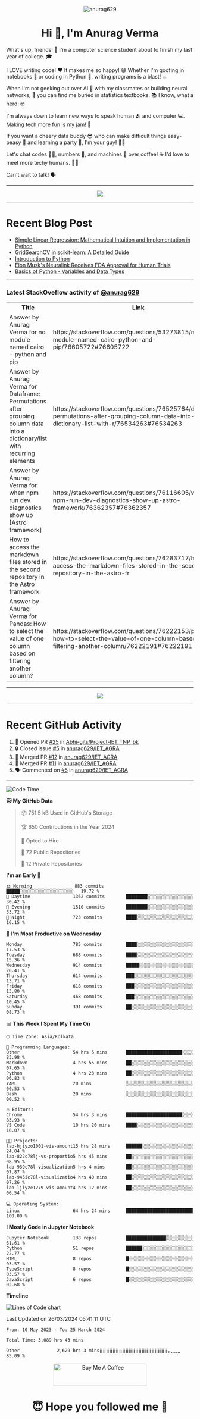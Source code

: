 

<p align="center"> <img src="https://komarev.com/ghpvc/?username=anurag629&label=Profile%20views&color=0e75b6&style=flat" alt="anurag629" /> </p>

<h1 align="center">Hi 👋, I'm Anurag Verma</h1>

What's up, friends! 👋 I'm a computer science student about to finish my last year of college. 🎓

I LOVE writing code! ❤️ It makes me so happy! 😄 Whether I'm goofing in notebooks 📓 or coding in Python 🐍, writing programs is a blast! 💥

When I'm not geeking out over AI 🤖 with my classmates or building neural networks, 🧠 you can find me buried in statistics textbooks. 📚 I know, what a nerd! 🤓

I'm always down to learn new ways to speak human 🫂 and computer 💻. Making tech more fun is my jam! 🍇

If you want a cheery data buddy 😎 who can make difficult things easy-peasy 🥝 and learning a party 🎉, I'm your guy! 🙋‍♂️

Let's chat codes 👨‍💻, numbers 🧮, and machines 🤖 over coffee! ☕ I'd love to meet more techy humans. 💁‍♂️

Can't wait to talk! 🗣️

---

<p align="center">
  <img src="https://spotify-github-profile.vercel.app/api/view.svg?uid=mwvywke3fo2gajpenodnmobfh&cover_image=true&theme=default&show_offline=false&background_color=121212&interchange=false&bar_color=53b14f&bar_color_cover=true">
</p>

---

# Recent Blog Post

<!-- BLOG-POST-LIST:START -->
- [Simple Linear Regression: Mathematical Intuition and Implementation in Python](https://codercops.tech/blog/machine-learning-algorithms/simple-linear-regression-mathematical-intuation)
- [GridSearchCV in scikit-learn: A Detailed Guide](https://codercops.tech/blog/gridsearchcv-in-scikit-learn-a-detailed-guide)
- [Introduction to Python](https://codercops.tech/blog/python-tutorial/introduction-to-python)
- [Elon Musk&#39;s Neuralink Receives FDA Approval for Human Trials](https://codercops.tech/blog/elon-musks-neuralink-receives-fda-approval-for-human-trials)
- [Basics of Python - Variables and Data Types](https://codercops.tech/blog/python-basics-of-python-variables-and-data-types)
<!-- BLOG-POST-LIST:END -->

---

### Latest StackOveflow activity of [@anurag629](https://github.com/anurag629)
<table>
  <tr><th>Title</th><th>Link</th></tr>
  <!-- STACKOVERFLOW:START --><tr><td>Answer by Anurag Verma for no module named cairo - python and pip</td><td>https://stackoverflow.com/questions/53273815/no-module-named-cairo-python-and-pip/76605722#76605722</td></tr><tr><td>Answer by Anurag Verma for Dataframe: Permutations after grouping column data into a dictionary/list with recurring elements</td><td>https://stackoverflow.com/questions/76525764/dataframe-permutations-after-grouping-column-data-into-a-dictionary-list-with-r/76534263#76534263</td></tr><tr><td>Answer by Anurag Verma for when npm run dev diagnostics show up [Astro framework]</td><td>https://stackoverflow.com/questions/76116605/when-npm-run-dev-diagnostics-show-up-astro-framework/76362357#76362357</td></tr><tr><td>How to access the markdown files stored in the second repository in the Astro framework</td><td>https://stackoverflow.com/questions/76283717/how-to-access-the-markdown-files-stored-in-the-second-repository-in-the-astro-fr</td></tr><tr><td>Answer by Anurag Verma for Pandas: How to select the value of one column based on filtering another column?</td><td>https://stackoverflow.com/questions/76222153/pandas-how-to-select-the-value-of-one-column-based-on-filtering-another-column/76222191#76222191</td></tr><!-- STACKOVERFLOW:END -->
</table>

---

<p align="center">
  <img alig src="https://github-profile-trophy.vercel.app/?username=anurag629&theme=onedark&column=-1" />
</p>

---

# Recent GitHub Activity
<!--START_SECTION:activity-->
1. 💪 Opened PR [#25](https://github.com/Abhi-gits/Project-IET_TNP_bk/pull/25) in [Abhi-gits/Project-IET_TNP_bk](https://github.com/Abhi-gits/Project-IET_TNP_bk)
2. 🔒 Closed issue [#5](https://github.com/anurag629/IET_AGRA/issues/5) in [anurag629/IET_AGRA](https://github.com/anurag629/IET_AGRA)
3. 🎉 Merged PR [#12](https://github.com/anurag629/IET_AGRA/pull/12) in [anurag629/IET_AGRA](https://github.com/anurag629/IET_AGRA)
4. 🎉 Merged PR [#11](https://github.com/anurag629/IET_AGRA/pull/11) in [anurag629/IET_AGRA](https://github.com/anurag629/IET_AGRA)
5. 🗣 Commented on [#5](https://github.com/anurag629/IET_AGRA/issues/5#issuecomment-1854540580) in [anurag629/IET_AGRA](https://github.com/anurag629/IET_AGRA)
<!--END_SECTION:activity-->

---

<!--START_SECTION:waka-->
![Code Time](http://img.shields.io/badge/Code%20Time-3%2C093%20hrs%2020%20mins-blue)

**🐱 My GitHub Data** 

> 📦 751.5 kB Used in GitHub's Storage 
 > 
> 🏆 650 Contributions in the Year 2024
 > 
> 💼 Opted to Hire
 > 
> 📜 72 Public Repositories 
 > 
> 🔑 12 Private Repositories 
 > 
**I'm an Early 🐤** 

```text
🌞 Morning                883 commits         █████░░░░░░░░░░░░░░░░░░░░   19.72 % 
🌆 Daytime                1362 commits        ████████░░░░░░░░░░░░░░░░░   30.42 % 
🌃 Evening                1510 commits        ████████░░░░░░░░░░░░░░░░░   33.72 % 
🌙 Night                  723 commits         ████░░░░░░░░░░░░░░░░░░░░░   16.15 % 
```
📅 **I'm Most Productive on Wednesday** 

```text
Monday                   785 commits         ████░░░░░░░░░░░░░░░░░░░░░   17.53 % 
Tuesday                  688 commits         ████░░░░░░░░░░░░░░░░░░░░░   15.36 % 
Wednesday                914 commits         █████░░░░░░░░░░░░░░░░░░░░   20.41 % 
Thursday                 614 commits         ███░░░░░░░░░░░░░░░░░░░░░░   13.71 % 
Friday                   618 commits         ███░░░░░░░░░░░░░░░░░░░░░░   13.80 % 
Saturday                 468 commits         ███░░░░░░░░░░░░░░░░░░░░░░   10.45 % 
Sunday                   391 commits         ██░░░░░░░░░░░░░░░░░░░░░░░   08.73 % 
```


📊 **This Week I Spent My Time On** 

```text
🕑︎ Time Zone: Asia/Kolkata

💬 Programming Languages: 
Other                    54 hrs 5 mins       █████████████████████░░░░   83.98 % 
Markdown                 4 hrs 55 mins       ██░░░░░░░░░░░░░░░░░░░░░░░   07.65 % 
Python                   4 hrs 23 mins       ██░░░░░░░░░░░░░░░░░░░░░░░   06.83 % 
YAML                     20 mins             ░░░░░░░░░░░░░░░░░░░░░░░░░   00.53 % 
Bash                     20 mins             ░░░░░░░░░░░░░░░░░░░░░░░░░   00.52 % 

🔥 Editors: 
Chrome                   54 hrs 3 mins       █████████████████████░░░░   83.93 % 
VS Code                  10 hrs 20 mins      ████░░░░░░░░░░░░░░░░░░░░░   16.07 % 

🐱‍💻 Projects: 
lab-hjiyzo1001-vis-amount15 hrs 28 mins      ██████░░░░░░░░░░░░░░░░░░░   24.04 % 
lab-822c78lj-vs-proportio5 hrs 45 mins       ██░░░░░░░░░░░░░░░░░░░░░░░   08.95 % 
lab-939c78l-visualization5 hrs 4 mins        ██░░░░░░░░░░░░░░░░░░░░░░░   07.87 % 
lab-945ic78l-visualizatio4 hrs 40 mins       ██░░░░░░░░░░░░░░░░░░░░░░░   07.26 % 
lab-ljiyze1279-vis-amount4 hrs 12 mins       ██░░░░░░░░░░░░░░░░░░░░░░░   06.54 % 

💻 Operating System: 
Linux                    64 hrs 24 mins      █████████████████████████   100.00 % 
```

**I Mostly Code in Jupyter Notebook** 

```text
Jupyter Notebook         138 repos           ███████████████░░░░░░░░░░   61.61 % 
Python                   51 repos            ██████░░░░░░░░░░░░░░░░░░░   22.77 % 
HTML                     8 repos             █░░░░░░░░░░░░░░░░░░░░░░░░   03.57 % 
TypeScript               8 repos             █░░░░░░░░░░░░░░░░░░░░░░░░   03.57 % 
JavaScript               6 repos             █░░░░░░░░░░░░░░░░░░░░░░░░   02.68 % 
```



**Timeline**

![Lines of Code chart](https://raw.githubusercontent.com/anurag629/anurag629/main/assets/bar_graph.png)


 Last Updated on 26/03/2024 05:41:11 UTC
<!--END_SECTION:waka-->

<!--START_SECTION:waka-simple-->

```text
From: 10 May 2023 - To: 25 March 2024

Total Time: 3,089 hrs 43 mins

Other              2,629 hrs 3 mins⣿⣿⣿⣿⣿⣿⣿⣿⣿⣿⣿⣿⣿⣿⣿⣿⣿⣿⣿⣿⣿⣤⣀⣀⣀   85.09 %
```

<!--END_SECTION:waka-simple-->

<p align="center"> 
<a href="https://www.buymeacoffee.com/anurag629" target="_blank"><img src="https://cdn.buymeacoffee.com/buttons/default-orange.png" alt="Buy Me A Coffee" height="60" width="250"></a>
</p>


<h1 align="center"> 😇 Hope you followed me 🥰  </h1>
